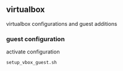 ## virtualbox

virtualbox configurations and guest additions

### guest configuration

activate configuration

``` 
setup_vbox_guest.sh
``` 
